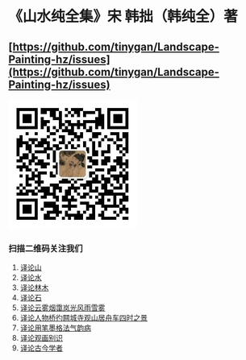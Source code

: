 # 《山水纯全集》宋 韩拙（韩纯全）著 
## [https://github.com/tinygan/Landscape-Painting-hz/issues](https://github.com/tinygan/Landscape-Painting-hz/issues)

[![扫描二维码关注我们](https://github.com/tinygan/Landscape-Painting-hz/blob/master/erwm.PNG)](https://github.com/tinygan/Landscape-Painting-hz/blob/master/erwm.PNG)
### 扫描二维码关注我们

1. [译论山](https://github.com/tinygan/Landscape-Painting-hz/blob/master/%E8%AF%91%E8%AE%BA%E5%B1%B1.md)
1. [译论水](https://github.com/tinygan/Landscape-Painting-hz/blob/master/%E8%AF%91%E8%AE%BA%E6%B0%B4.md)
1. [译论林木](https://github.com/tinygan/Landscape-Painting-hz/blob/master/%E8%AE%BA%E6%9E%97%E6%9C%A8.md)
1. [译论石]()
1. [译论云雾烟霭岚光风雨雪雾]()
1. [译论人物桥彴闗城寺观山居舟车四时之景]()
1. [译论用笔墨格法气韵病]()
1. [译论观画别识]()
1. [译论古今学者]()
